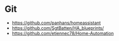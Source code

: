 # Git

- <https://github.com/panhans/homeassistant>
- <https://github.com/SgtBatten/HA_blueprints/>
- <https://github.com/etiennec78/Home-Automation>
